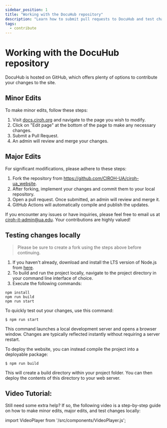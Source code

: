 ```yaml
---
sidebar_position: 1
title: "Working with the DocuHub repository"
description: "Learn how to submit pull requests to DocuHub and test changes locally."
tags:
  - contribute
---
```


# Working with the DocuHub repository

DocuHub is hosted on GitHub, which offers plenty of options to contribute your changes to the site.

## Minor Edits

To make minor edits, follow these steps:

1. Visit [docs.ciroh.org](https://docs.ciroh.org) and navigate to the page you wish to modify.
2. Click on "Edit page" at the bottom of the page to make any necessary changes.
3. Submit a Pull Request.
4. An admin will review and merge your changes.

## Major Edits

For significant modifications, please adhere to these steps:

1. Fork the repository from https://github.com/CIROH-UA/ciroh-ua_website.
2. After forking, implement your changes and commit them to your local repository.
3. Open a pull request. Once submitted, an admin will review and merge it.
4. GitHub Actions will automatically compile and publish the updates.

If you encounter any issues or have inquiries, please feel free to email us at ciroh-it-admin@ua.edu. Your contributions are highly valued!

## Testing changes locally

> Please be sure to create a fork using the steps above before continuing.

1. If you haven't already, download and install the LTS version of Node.js from [here](https://nodejs.org/en).
2. To build and run the project locally, navigate to the project directory in your command line interface of choice.
3. Execute the following commands:

``` 
npm install
npm run build
npm run start
```

To quickly test out your changes, use this command:
```
$ npm run start
```
This command launches a local development server and opens a browser window. Changes are typically reflected instantly without requiring a server restart.

To deploy the website, you can instead compile the project into a deployable package:
```
$ npm run build
```
This will create a build directory within your project folder. You can then deploy the contents of this directory to your web server.

## Video Tutorial: 

Still need some extra help? If so, the following video is a step-by-step guide on how to make minor edits, major edits, and test changes locally:

import VideoPlayer from '/src/components/VideoPlayer.js';

<VideoPlayer url="https://youtu.be/B8wp_eTW204?feature=shared"  />